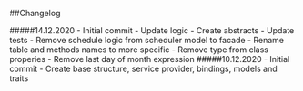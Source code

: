 ##Changelog

#####14.12.2020 - Initial commit
    - Update logic
    - Create abstracts
    - Update tests
    - Remove schedule logic from scheduler model to facade
    - Rename table and methods names to more specific
    - Remove type from class properies
    - Remove last day of month expression
#####10.12.2020 - Initial commit
    - Create base structure, service provider, bindings, models and traits
